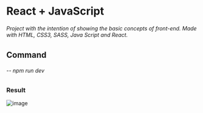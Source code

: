 # React + JavaScript

###### Project with the intention of showing the basic concepts of front-end. Made with HTML, CSS3, SASS, Java Script and React.

## Command

###### -- npm run dev

### Result

![image](https://github.com/AmandaDev25/Front-end-basics/assets/138495890/3c6fb31b-6dce-44e0-8783-9acf63e14145)






